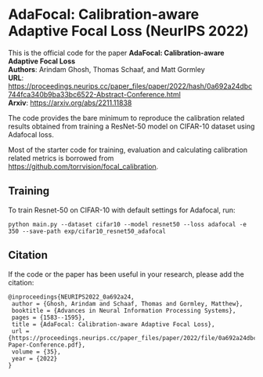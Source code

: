 # AdaFocal: Calibration-aware Adaptive Focal Loss (NeurIPS 2022)
This is the official code for the paper **AdaFocal: Calibration-aware Adaptive Focal Loss** <br />
**Authors**: Arindam Ghosh, Thomas Schaaf, and Matt Gormley <br />
**URL**: https://proceedings.neurips.cc/paper_files/paper/2022/hash/0a692a24dbc744fca340b9ba33bc6522-Abstract-Conference.html <br />
**Arxiv**: https://arxiv.org/abs/2211.11838 <br />

The code provides the bare minimum to reproduce the calibration related results obtained from training a ResNet-50 model on CIFAR-10 dataset using Adafocal loss. <br />

Most of the starter code for training, evaluation and calculating calibration related metrics is borrowed from https://github.com/torrvision/focal_calibration.

## Training
To train Resnet-50 on CIFAR-10 with default settings for Adafocal, run:
```train
python main.py --dataset cifar10 --model resnet50 --loss adafocal -e 350 --save-path exp/cifar10_resnet50_adafocal
```

## Citation
If the code or the paper has been useful in your research, please add the citation:
```citation
@inproceedings{NEURIPS2022_0a692a24,
 author = {Ghosh, Arindam and Schaaf, Thomas and Gormley, Matthew},
 booktitle = {Advances in Neural Information Processing Systems},
 pages = {1583--1595},
 title = {AdaFocal: Calibration-aware Adaptive Focal Loss},
 url = {https://proceedings.neurips.cc/paper_files/paper/2022/file/0a692a24dbc744fca340b9ba33bc6522-Paper-Conference.pdf},
 volume = {35},
 year = {2022}
}
```
